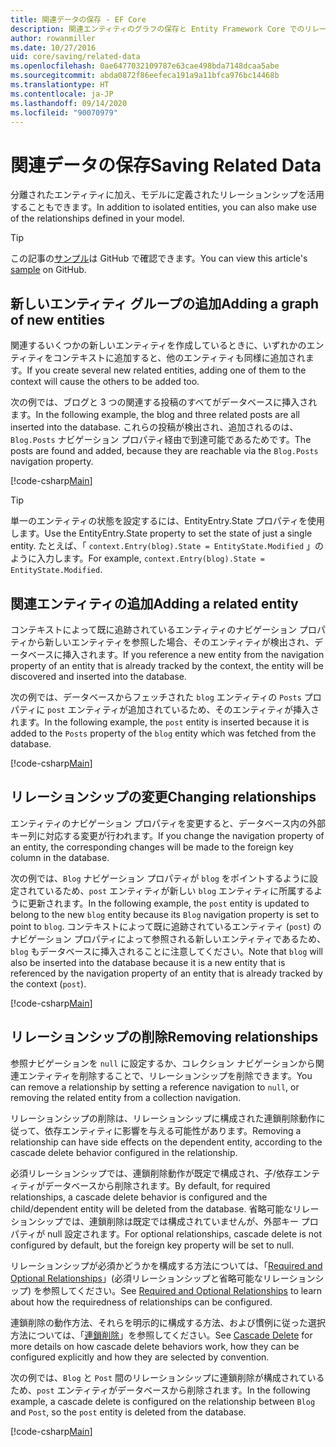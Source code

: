 ```yaml
---
title: 関連データの保存 - EF Core
description: 関連エンティティのグラフの保存と Entity Framework Core でのリレーションシップの管理に関する情報
author: rowanmiller
ms.date: 10/27/2016
uid: core/saving/related-data
ms.openlocfilehash: 0ae6477032109787e63cae498bda7148dcaa5abe
ms.sourcegitcommit: abda0872f86eefeca191a9a11bfca976bc14468b
ms.translationtype: HT
ms.contentlocale: ja-JP
ms.lasthandoff: 09/14/2020
ms.locfileid: "90070979"
---
```

# <a name="saving-related-data"></a><span data-ttu-id="3dbbf-103">関連データの保存</span><span class="sxs-lookup"><span data-stu-id="3dbbf-103">Saving Related Data</span></span>

<span data-ttu-id="3dbbf-104">分離されたエンティティに加え、モデルに定義されたリレーションシップを活用することもできます。</span><span class="sxs-lookup"><span data-stu-id="3dbbf-104">In addition to isolated entities, you can also make use of the relationships defined in your model.</span></span>

> [!TIP]  
> <span data-ttu-id="3dbbf-105">この記事の[サンプル](https://github.com/dotnet/EntityFramework.Docs/tree/master/samples/core/Saving/RelatedData/)は GitHub で確認できます。</span><span class="sxs-lookup"><span data-stu-id="3dbbf-105">You can view this article's [sample](https://github.com/dotnet/EntityFramework.Docs/tree/master/samples/core/Saving/RelatedData/) on GitHub.</span></span>

## <a name="adding-a-graph-of-new-entities"></a><span data-ttu-id="3dbbf-106">新しいエンティティ グループの追加</span><span class="sxs-lookup"><span data-stu-id="3dbbf-106">Adding a graph of new entities</span></span>

<span data-ttu-id="3dbbf-107">関連するいくつかの新しいエンティティを作成しているときに、いずれかのエンティティをコンテキストに追加すると、他のエンティティも同様に追加されます。</span><span class="sxs-lookup"><span data-stu-id="3dbbf-107">If you create several new related entities, adding one of them to the context will cause the others to be added too.</span></span>

<span data-ttu-id="3dbbf-108">次の例では、ブログと 3 つの関連する投稿のすべてがデータベースに挿入されます。</span><span class="sxs-lookup"><span data-stu-id="3dbbf-108">In the following example, the blog and three related posts are all inserted into the database.</span></span> <span data-ttu-id="3dbbf-109">これらの投稿が検出され、追加されるのは、`Blog.Posts` ナビゲーション プロパティ経由で到達可能であるためです。</span><span class="sxs-lookup"><span data-stu-id="3dbbf-109">The posts are found and added, because they are reachable via the `Blog.Posts` navigation property.</span></span>

[!code-csharp[Main](../../../samples/core/Saving/RelatedData/Sample.cs#AddingGraphOfEntities)]

> [!TIP]  
> <span data-ttu-id="3dbbf-110">単一のエンティティの状態を設定するには、EntityEntry.State プロパティを使用します。</span><span class="sxs-lookup"><span data-stu-id="3dbbf-110">Use the EntityEntry.State property to set the state of just a single entity.</span></span> <span data-ttu-id="3dbbf-111">たとえば、「 `context.Entry(blog).State = EntityState.Modified` 」のように入力します。</span><span class="sxs-lookup"><span data-stu-id="3dbbf-111">For example, `context.Entry(blog).State = EntityState.Modified`.</span></span>

## <a name="adding-a-related-entity"></a><span data-ttu-id="3dbbf-112">関連エンティティの追加</span><span class="sxs-lookup"><span data-stu-id="3dbbf-112">Adding a related entity</span></span>

<span data-ttu-id="3dbbf-113">コンテキストによって既に追跡されているエンティティのナビゲーション プロパティから新しいエンティティを参照した場合、そのエンティティが検出され、データベースに挿入されます。</span><span class="sxs-lookup"><span data-stu-id="3dbbf-113">If you reference a new entity from the navigation property of an entity that is already tracked by the context, the entity will be discovered and inserted into the database.</span></span>

<span data-ttu-id="3dbbf-114">次の例では、データベースからフェッチされた `blog` エンティティの `Posts` プロパティに `post` エンティティが追加されているため、そのエンティティが挿入されます。</span><span class="sxs-lookup"><span data-stu-id="3dbbf-114">In the following example, the `post` entity is inserted because it is added to the `Posts` property of the `blog` entity which was fetched from the database.</span></span>

[!code-csharp[Main](../../../samples/core/Saving/RelatedData/Sample.cs#AddingRelatedEntity)]

## <a name="changing-relationships"></a><span data-ttu-id="3dbbf-115">リレーションシップの変更</span><span class="sxs-lookup"><span data-stu-id="3dbbf-115">Changing relationships</span></span>

<span data-ttu-id="3dbbf-116">エンティティのナビゲーション プロパティを変更すると、データベース内の外部キー列に対応する変更が行われます。</span><span class="sxs-lookup"><span data-stu-id="3dbbf-116">If you change the navigation property of an entity, the corresponding changes will be made to the foreign key column in the database.</span></span>

<span data-ttu-id="3dbbf-117">次の例では、`Blog` ナビゲーション プロパティが `blog` をポイントするように設定されているため、`post` エンティティが新しい `blog` エンティティに所属するように更新されます。</span><span class="sxs-lookup"><span data-stu-id="3dbbf-117">In the following example, the `post` entity is updated to belong to the new `blog` entity because its `Blog` navigation property is set to point to `blog`.</span></span> <span data-ttu-id="3dbbf-118">コンテキストによって既に追跡されているエンティティ (`post`) のナビゲーション プロパティによって参照される新しいエンティティであるため、`blog` もデータベースに挿入されることに注意してください。</span><span class="sxs-lookup"><span data-stu-id="3dbbf-118">Note that `blog` will also be inserted into the database because it is a new entity that is referenced by the navigation property of an entity that is already tracked by the context (`post`).</span></span>

[!code-csharp[Main](../../../samples/core/Saving/RelatedData/Sample.cs#ChangingRelationships)]

## <a name="removing-relationships"></a><span data-ttu-id="3dbbf-119">リレーションシップの削除</span><span class="sxs-lookup"><span data-stu-id="3dbbf-119">Removing relationships</span></span>

<span data-ttu-id="3dbbf-120">参照ナビゲーションを `null` に設定するか、コレクション ナビゲーションから関連エンティティを削除することで、リレーションシップを削除できます。</span><span class="sxs-lookup"><span data-stu-id="3dbbf-120">You can remove a relationship by setting a reference navigation to `null`, or removing the related entity from a collection navigation.</span></span>

<span data-ttu-id="3dbbf-121">リレーションシップの削除は、リレーションシップに構成された連鎖削除動作に従って、依存エンティティに影響を与える可能性があります。</span><span class="sxs-lookup"><span data-stu-id="3dbbf-121">Removing a relationship can have side effects on the dependent entity, according to the cascade delete behavior configured in the relationship.</span></span>

<span data-ttu-id="3dbbf-122">必須リレーションシップでは、連鎖削除動作が既定で構成され、子/依存エンティティがデータベースから削除されます。</span><span class="sxs-lookup"><span data-stu-id="3dbbf-122">By default, for required relationships, a cascade delete behavior is configured and the child/dependent entity will be deleted from the database.</span></span> <span data-ttu-id="3dbbf-123">省略可能なリレーションシップでは、連鎖削除は既定では構成されていませんが、外部キー プロパティが null 設定されます。</span><span class="sxs-lookup"><span data-stu-id="3dbbf-123">For optional relationships, cascade delete is not configured by default, but the foreign key property will be set to null.</span></span>

<span data-ttu-id="3dbbf-124">リレーションシップが必須かどうかを構成する方法については、「[Required and Optional Relationships](xref:core/modeling/relationships#required-and-optional-relationships)」(必須リレーションシップと省略可能なリレーションシップ) を参照してください。</span><span class="sxs-lookup"><span data-stu-id="3dbbf-124">See [Required and Optional Relationships](xref:core/modeling/relationships#required-and-optional-relationships) to learn about how the requiredness of relationships can be configured.</span></span>

<span data-ttu-id="3dbbf-125">連鎖削除の動作方法、それらを明示的に構成する方法、および慣例に従った選択方法については、「[連鎖削除](xref:core/saving/cascade-delete)」を参照してください。</span><span class="sxs-lookup"><span data-stu-id="3dbbf-125">See [Cascade Delete](xref:core/saving/cascade-delete) for more details on how cascade delete behaviors work, how they can be configured explicitly and  how they are selected by convention.</span></span>

<span data-ttu-id="3dbbf-126">次の例では、`Blog` と `Post` 間のリレーションシップに連鎖削除が構成されているため、`post` エンティティがデータベースから削除されます。</span><span class="sxs-lookup"><span data-stu-id="3dbbf-126">In the following example, a cascade delete is configured on the relationship between `Blog` and `Post`, so the `post` entity is deleted from the database.</span></span>

[!code-csharp[Main](../../../samples/core/Saving/RelatedData/Sample.cs#RemovingRelationships)]
